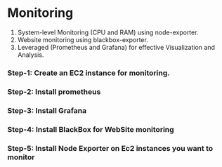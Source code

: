 # Monitoring
1. System-level Monitoring (CPU and RAM) using node-exporter.
2. Website monitoring using blackbox-exporter.
3. Leveraged (Prometheus and Grafana) for effective Visualization and Analysis.

### Step-1: Create an EC2 instance for monitoring.


### Step-2: Install prometheus


### Step-3: Install Grafana


### Step-4: Install BlackBox for WebSite monitoring


### Step-5: Install Node Exporter on Ec2 instances you want to monitor

